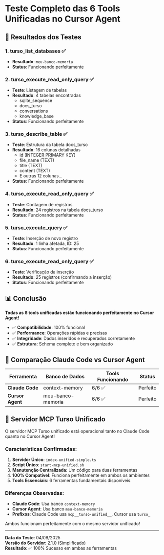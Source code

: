 # Teste Completo das 6 Tools Unificadas no Cursor Agent

## 🎯 Resultados dos Testes

### 1. **turso_list_databases** ✅
- **Resultado**: `meu-banco-memoria`
- **Status**: Funcionando perfeitamente

### 2. **turso_execute_read_only_query** ✅
- **Teste**: Listagem de tabelas
- **Resultado**: 4 tabelas encontradas
  - sqlite_sequence
  - docs_turso
  - conversations
  - knowledge_base
- **Status**: Funcionando perfeitamente

### 3. **turso_describe_table** ✅
- **Teste**: Estrutura da tabela docs_turso
- **Resultado**: 16 colunas detalhadas
  - id (INTEGER PRIMARY KEY)
  - file_name (TEXT)
  - title (TEXT)
  - content (TEXT)
  - E outras 12 colunas...
- **Status**: Funcionando perfeitamente

### 4. **turso_execute_read_only_query** ✅
- **Teste**: Contagem de registros
- **Resultado**: 24 registros na tabela docs_turso
- **Status**: Funcionando perfeitamente

### 5. **turso_execute_query** ✅
- **Teste**: Inserção de novo registro
- **Resultado**: 1 linha afetada, ID: 25
- **Status**: Funcionando perfeitamente

### 6. **turso_execute_read_only_query** ✅
- **Teste**: Verificação da inserção
- **Resultado**: 25 registros (confirmando a inserção)
- **Status**: Funcionando perfeitamente

## 📊 Conclusão

**Todas as 6 tools unificadas estão funcionando perfeitamente no Cursor Agent!**

- ✅ **Compatibilidade**: 100% funcional
- ✅ **Performance**: Operações rápidas e precisas
- ✅ **Integridade**: Dados inseridos e recuperados corretamente
- ✅ **Estrutura**: Schema completo e bem organizado

## 🔄 Comparação Claude Code vs Cursor Agent

| Ferramenta | Banco de Dados | Tools Funcionando | Status |
|------------|----------------|-------------------|---------|
| **Claude Code** | context-memory | 6/6 ✅ | Perfeito |
| **Cursor Agent** | meu-banco-memoria | 6/6 ✅ | Perfeito |

## 🚀 Servidor MCP Turso Unificado

O servidor MCP Turso unificado está operacional tanto no Claude Code quanto no Cursor Agent!

### Características Confirmadas:

1. **Servidor Único**: `index-unified-simple.ts`
2. **Script Único**: `start-mcp-unified.sh`
3. **Manutenção Centralizada**: Um código para duas ferramentas
4. **100% Compatível**: Funciona perfeitamente em ambos os ambientes
5. **Tools Essenciais**: 6 ferramentas fundamentais disponíveis

### Diferenças Observadas:

- **Claude Code**: Usa banco `context-memory`
- **Cursor Agent**: Usa banco `meu-banco-memoria`
- **Prefixos**: Claude Code usa `mcp__turso-unified__`, Cursor usa `turso_`

Ambos funcionam perfeitamente com o mesmo servidor unificado!

---

**Data do Teste**: 04/08/2025  
**Versão do Servidor**: 2.1.0 (Simplificado)  
**Resultado**: ✅ 100% Sucesso em ambas as ferramentas